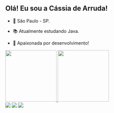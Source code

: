 ## Olá! Eu sou a Cássia de Arruda!

- 🚩 São Paulo - SP.

- 📚 Atualmente estudando Java.

- 💜 Apaixonada por desenvolvimento!

<div>
  <a href="https://github.com/cassiadearruda">
  <img height="160em" src="https://github-readme-stats.vercel.app/api?username=cassiadearruda&show_icons=true&theme=dracula&include_all_commits=true&count_private=true"/>
  <img height="160em" src="https://github-readme-stats.vercel.app/api/top-langs/?username=cassiadearruda&layout=compact&langs_count=7&theme=dracula"/>
<div> 
  <a href="https://www.instagram.com/cassiadearruda_/" target="_blank"><img src="https://img.shields.io/badge/Instagram-E4405F?style=for-the-badge&logo=instagram&logoColor=white" target="_blank"></a>
  <a href = "mailto:cassianicolau.ca@gmail.com"><img src="https://img.shields.io/badge/Gmail-D14836?style=for-the-badge&logo=gmail&logoColor=white" target="_blank"></a>
  <a href="https://www.linkedin.com/in/c%C3%A1ssia-de-arruda-6b2796217/" target="_blank"><img src="https://img.shields.io/badge/-LinkedIn-%230077B5?style=for-the-badge&logo=linkedin&logoColor=white" target="_blank"></a> 
</div>
